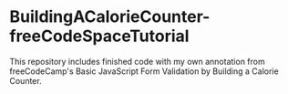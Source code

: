 # BuildingACalorieCounter-freeCodeSpaceTutorial
This repository includes finished code with my own annotation from freeCodeCamp's Basic JavaScript Form Validation by Building a Calorie Counter.
